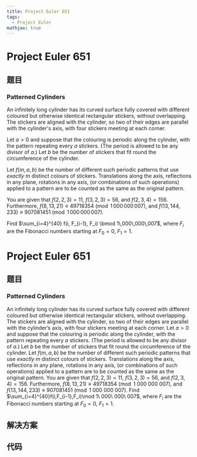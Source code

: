 ```yaml
---
title: Project Euler 651
tags:
  - Project Euler
mathjax: true
---
```

<escape><!-- more --></escape>
    
# Project Euler 651
## 题目
### Patterned Cylinders

An infinitely long cylinder has its curved surface fully covered with different coloured but otherwise identical rectangular stickers, without overlapping. The stickers are aligned with the cylinder, so two of their edges are parallel with the cylinder's axis, with four stickers meeting at each corner.

Let $a>0$ and suppose that the colouring is periodic along the cylinder, with the pattern repeating every $a$ stickers. (The period is allowed to be any divisor of $a$.) Let $b$ be the number of stickers that fit round the circumference of the cylinder.

Let $f(m, a, b)$ be the number of different such periodic patterns that use <i>exactly</i> $m$ distinct colours of stickers. Translations along the axis, reflections in any plane, rotations in any axis, (or combinations of such operations) applied to a pattern are to be counted as the same as the original pattern.

You are given that $f(2, 2, 3) = 11$, $f(3, 2, 3) = 56$, and $f(2, 3, 4) = 156$.
Furthermore, $f(8, 13, 21) \equiv 49718354 \pmod{1\,000\,000\,007}$,
and $f(13, 144, 233) \equiv 907081451 \pmod{1\,000\,000\,007}$.

Find $\sum_{i=4}^{40} f(i, F_{i-1}, F_i) \bmod 1\,000\,000\,007$, where $F_i$ are the Fibonacci numbers starting at $F_0=0$, $F_1=1$.



# Project Euler 651
## 题目
### Patterned Cylinders

An infinitely long cylinder has its curved surface fully covered with different coloured but otherwise identical rectangular stickers, without overlapping. The stickers are aligned with the cylinder, so two of their edges are parallel with the cylinder’s axis, with four stickers meeting at each corner.
Let $a>0$ and suppose that the colouring is periodic along the cylinder, with the pattern repeating every $a$ stickers. (The period is allowed to be any divisor of $a$.) Let $b$ be the number of stickers that fit round the circumference of the cylinder.
Let $f(m,a,b)$ be the number of different such periodic patterns that use <em>exactly</em> $m$ distinct colours of stickers. Translations along the axis, reflections in any plane, rotations in any axis, (or combinations of such operations) applied to a pattern are to be counted as the same as the original pattern.
You are given that $f(2,2,3)=11$, $f(3,2,3)=56$, and $f(2,3,4)=156$. Furthermore, $f(8,13,21)\equiv 49718354\pmod{1\ 000\ 000\ 007}$, and $f(13,144,233) \equiv 907081451 \pmod{1\ 000\ 000\ 007}$.
Find $\sum_{i=4}^{40}f(i,F_{i-1},F_i)\mod 1\ 000\ 000\ 007$, where $F_i$ are the Fibonacci numbers starting at $F_0=0$, $F_1=1$.


## 解决方案


## 代码


